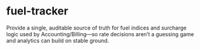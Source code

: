 # fuel-tracker
Provide a single, auditable source of truth for fuel indices and surcharge logic used by Accounting/Billing—so rate decisions aren’t a guessing game and analytics can build on stable ground.
